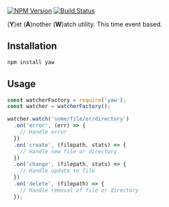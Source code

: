 [![NPM Version](https://img.shields.io/npm/v/yaw.svg?style=flat)](https://npmjs.org/package/yaw)
[![Build Status](https://img.shields.io/travis/popeindustries/yaw.svg?style=flat)](https://travis-ci.org/popeindustries/yaw)

(**Y**)et (**A**)nother (**W**)atch utility. This time event based.

## Installation

```bash
npm install yaw
```

## Usage
```javascript
const watcherFactory = require('yaw');
const watcher = watcherFactory();

watcher.watch('some/file/or/directory')
  .on('error', (err) => {
    // Handle error
  })
  .on('create', (filepath, stats) => {
    // Handle new file or directory
  })
  .on('change', (filepath, stats) => {
    // Handle update to file
  })
  .on('delete', (filepath) => {
    // Handle removal of file or directory
  });
```